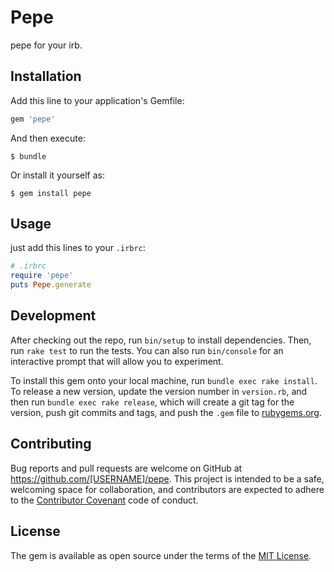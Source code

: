 # Pepe

pepe for your irb.

## Installation

Add this line to your application's Gemfile:

```ruby
gem 'pepe'
```

And then execute:

    $ bundle

Or install it yourself as:

    $ gem install pepe

## Usage

just add this lines to your `.irbrc`:
```ruby
# .irbrc
require 'pepe'
puts Pepe.generate
```

## Development

After checking out the repo, run `bin/setup` to install dependencies. Then, run `rake test` to run the tests. You can also run `bin/console` for an interactive prompt that will allow you to experiment.

To install this gem onto your local machine, run `bundle exec rake install`. To release a new version, update the version number in `version.rb`, and then run `bundle exec rake release`, which will create a git tag for the version, push git commits and tags, and push the `.gem` file to [rubygems.org](https://rubygems.org).

## Contributing

Bug reports and pull requests are welcome on GitHub at https://github.com/[USERNAME]/pepe. This project is intended to be a safe, welcoming space for collaboration, and contributors are expected to adhere to the [Contributor Covenant](http://contributor-covenant.org) code of conduct.


## License

The gem is available as open source under the terms of the [MIT License](http://opensource.org/licenses/MIT).


